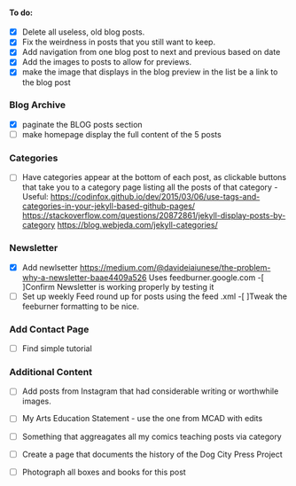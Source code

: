 #### To do:
- [x] Delete all useless, old blog posts.
- [x] Fix the weirdness in posts that you still want to keep.
- [x] Add navigation from one blog post to next and previous based on date
- [x] Add the images to posts to allow for previews.
- [x] make the image  that displays in the blog preview in the list be a link to the blog post

### Blog Archive
- [x] paginate the BLOG posts section 
- [ ] make homepage display the full content of the 5 posts

### Categories
- [ ] Have categories appear at the bottom of each post, as clickable buttons that take you to a category page listing all the posts of that category - Useful: https://codinfox.github.io/dev/2015/03/06/use-tags-and-categories-in-your-jekyll-based-github-pages/ https://stackoverflow.com/questions/20872861/jekyll-display-posts-by-category https://blog.webjeda.com/jekyll-categories/

### Newsletter
-[x] Add newlsetter https://medium.com/@davideiaiunese/the-problem-why-a-newsletter-baae4409a526
Uses feedburner.google.com
-[ ]Confirm Newsletter is working properly by testing it
-[ ] Set up weekly Feed round up for posts using the feed .xml
-[ ]Tweak the feeburner formatting to be nice.

### Add Contact Page
- [ ] Find simple tutorial

### Additional Content
- [ ] Add posts from Instagram that had considerable writing or worthwhile images.
- [ ] My Arts Education Statement - use the one from MCAD with edits
- [ ] Something that aggreagates all my comics teaching posts via category
- [ ] Create a page that documents the history of the Dog City Press Project
- [ ] Photograph all boxes and books for this post

